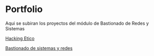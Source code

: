 # Portfolio

Aqui se subiran los proyectos del módulo de Bastionado de Redes y Sistemas

[Hacking Etico](https://alvaroperezrey.github.io/Hacking_Etico/)

[Bastionado de sistemas y redes](https://alvaroperezrey.github.io/Bastionado_Redes/)
